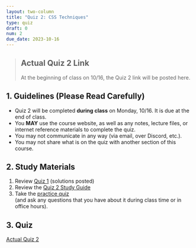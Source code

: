 ```yaml
---
layout: two-column
title: "Quiz 2: CSS Techniques"
type: quiz
draft: 0
num: 2
due_date: 2023-10-16
---
```


<style>
    .warning {
        border-left: solid 5px #990000;
        background-color: #99000033;
    }
    .warning p {
        color: #990000 !important;
    }

    .rules {
        border-left: solid 5px #4298B5;
        padding-left: 15px;
    }

    img.medium {
        max-width: 550px;
    }

</style>

> ## Actual Quiz 2 Link
> At the beginning of class on 10/16, the Quiz 2 link will be posted here.


## 1. Guidelines (Please Read Carefully)
* Quiz 2 will be completed **during class** on Monday, 10/16. It is due at the end of class.
* You **MAY** use the course website, as well as any notes, lecture files, or internet reference materials to complete the quiz.
* You may not communicate in any way (via email, over Discord, etc.).
* You may not share what is on the quiz with another section of this course.

## 2. Study Materials
1. Review [Quiz 1](../activities/quiz01) (solutions posted)
1. Review the <a href="https://docs.google.com/document/d/1kh9RulHklvmuVpsv35Zz_GSizm8Y5yRhxSMPaudRXX8/edit?usp=sharing" target="_blank">Quiz 2 Study Guide</a>
2. Take the [practice quiz](../activities/practice-quiz02) <br>(and ask any questions that you have about it during class time or in office hours).

## 3. Quiz
<a href="../activities/quiz02">Actual Quiz 2</a>